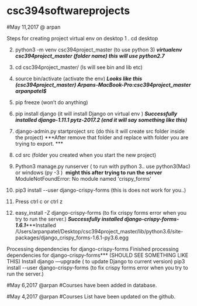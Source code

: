 # csc394softwareprojects







#May 11,2017 @ arpan

Steps for creating project virtual env on desktop
1 . cd desktop

2.  python3 -m venv csc394project_master (to use python 3)
    ***virtualenv csc394project_master  (folder name) this will use python2.7***
    
3. cd csc394project_master/    (ls  will see bin and lib etc) 

4.  source bin/activate (activate the env)
   ***Looks like this (csc394project_master) Arpans-MacBook-Pro:csc394project_master arpanpatel$*** 

5. pip freeze (won’t do anything)

6. pip install django  (it will install Django on virtual env )
      ***Successfully installed django-1.11.1 pytz-2017.2 (end it will say something like this)***
      
7.  django-admin.py startproject src (do this it will create src folder inside the project) 
      ***After remove that folder and replace with folder you are trying to export. ***

8. cd src (folder you created when you start the new project) 

9. Python3 manage.py runserver ( to run with python 3.. use python3(Mac) or windows (py -3 )  ****might this after trying to   run the server**** ModuleNotFoundError: No module named 'crispy_forms'

10. pip3 install --user django-crispy-forms (this is does not work for you..)

11. Press ctrl c or ctrl z

12. easy_install -Z django-crispy-forms (to fix crispy forms error when you try to run the server.) ***Successfully           installed django-crispy-forms-1.6.1******Installed /Users/arpanpatel/Desktop/csc394project_master/lib/python3.6/site-         packages/django_crispy_forms-1.6.1-py3.6.egg



Processing dependencies for django-crispy-forms
Finished processing dependencies for django-crispy-forms*** (SHOULD SEE SOMETHING LIKE THIS)
Install django —upgrade ( to update Django to current version)
pip3 install --user django-crispy-forms (to fix crispy forms error when you try to run the server.) 


#May 6,2017 @arpan 
#Courses have been added in database. 


#May 4,2017 @arpan
#Courses List have been updated on the github. 


